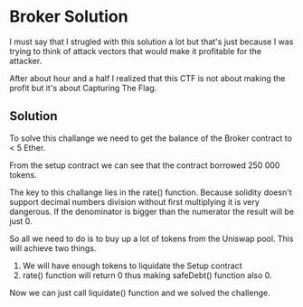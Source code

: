 # Broker Solution

I must say that I strugled with this solution a lot but that's just because I was trying to think of attack vectors that would make it profitable for the attacker.

After about hour and a half I realized that this CTF is not about making the profit but it's about Capturing The Flag.

## Solution

To solve this challange we need to get the balance of the Broker contract to < 5 Ether.

From the setup contract we can see that the contract borrowed 250 000 tokens.

The key to this challange lies in the rate() function. Because solidity doesn't support decimal numbers division without first multiplying it is very dangerous. If the denominator is bigger than the numerator the result will be just 0.

So all we need to do is to buy up a lot of tokens from the Uniswap pool. This will achieve two things.

1. We will have enough tokens to liquidate the Setup contract
2. rate() function will return 0 thus making safeDebt() function also 0.

Now we can just call liquidate() function and we solved the challenge.

